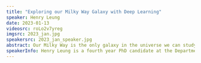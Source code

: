 ```yaml
---
title: "Exploring our Milky Way Galaxy with Deep Learning"
speaker: Henry Leung
date: 2023-01-13
videosrc: roLo2v7yreg
imgsrc: 2023_jan.jpg
speakersrc: 2023_jan_speaker.jpg
abstract: Our Milky Way is the only galaxy in the universe we can study in detail on a star-by-star basis, thus essential to constraint theory of galaxy formation in general. Stars serve as fossil records which we can reconstruct the Galaxy evolution and formation history with stellar ages, chemical abundances and orbits. There are multiple large-scale surveys like SDSS and Gaia making observations on stars within our Galaxy, producing big publicly available datasets. Deep learning refers to the use of artificial neural networks inspired by human brain, often doing machine learning tasks traditional algorithm cannot. In this talk, I will discuss how we use deep learning to accurately measure properties of stars from these big datasets, and to explore our own Galaxy with the measurements done by our neural network models.
speakerInfo: Henry Leung is a fourth year PhD candidate at the Department of Astronomy & Astrophysics at the University of Toronto. His research focuses on applying deep learning methods to further the understanding of our Milky Way Galaxy. Henry previously completed his bachelor’s degree at the University of Toronto in astronomy and astrophysics. In his free time, you can find him wishing for clear skies to do some amateur astrophotography, hiking and camping.
---
```

